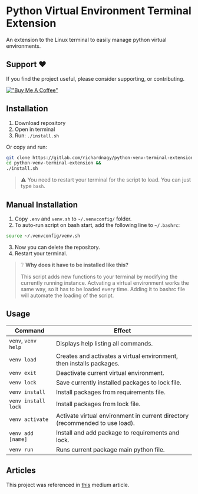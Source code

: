 # Python Virtual Environment Terminal Extension

An extension to the Linux terminal to easily manage python virtual environments.

## Support ❤️

If you find the project useful, please consider supporting, or contributing.

[!["Buy Me A Coffee"](https://www.buymeacoffee.com/assets/img/custom_images/orange_img.png)](https://www.buymeacoffee.com/dubniczky)

## Installation

1. Download repository
2. Open in terminal
3. Run: `./install.sh`

Or copy and run:

```bash
git clone https://gitlab.com/richardnagy/python-venv-terminal-extension.git/ &&
cd python-venv-terminal-extension &&
./install.sh
```

> ⚠️ You need to restart your terminal for the script to load. You can just type `bash`.

## Manual Installation

1. Copy `.env` and `venv.sh` to `~/.venvconfig/` folder.
2. To auto-run script on bash start, add the following line to `~/.bashrc`:

```bash
source ~/.venvconfig/venv.sh
```

3. Now you can delete the repository.
4. Restart your terminal.

> ❔ **Why does it have to be installed like this?**
>
> This script adds new functions to your terminal by modifying the currently running instance.
> Actvating a virtual environment works the same way, so it has to be loaded every time.
> Adding it to bashrc file will automate the loading of the script.

## Usage

|Command|Effect|
|---|---|
|`venv`, `venv help`|Displays help listing all commands.|
|`venv load`|Creates and activates a virtual environment, then installs packages.|
|`venv exit`|Deactivate current virtual environment.|
|`venv lock`|Save currently installed packages to lock file.|
|`venv install`|Install packages from requirements file.|
|`venv install lock`|Install packages from lock file.|
|`venv activate`|Activate virtual environment in current directory (recommended to use load).|
|`venv add [name]`|Install and add package to requirements and lock.|
|`venv run`|Runs current package main python file.|

## Articles

This project was referenced in [this](https://richard-nagy.medium.com/using-python-virtual-environment-comfortably-7d0348597829) medium article.
